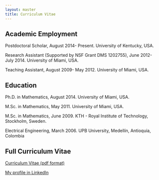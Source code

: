 ```yaml
---
layout: master
title: Curriculum Vitae
---
```


<h2>Academic Employment</h2>

<p>Postdoctoral Scholar, August 2014- Present. University of Kentucky, USA. </p>

<p>Research Assistant (Supported by NSF Grant DMS 1202755), June 2012- July 2014. University of Miami, USA. </p>

<p>Teaching Assistant, August 2009- May 2012. University of Miami, USA. </p>

<h2>Education</h2>
						
<p>Ph.D. in Mathematics, August 2014. University of Miami, USA. </p>

<p>M.Sc. in Mathematics, May 2011. University of Miami, USA. </p>

<p>M.Sc. in Mathematics, June 2009. KTH - Royal Institute of Technology, Stockholm, Sweden.</p>

<p>Electrical Engineering, March 2006. UPB University, Medell&iacute;n, Antioquia, Colombia</p>

<h2>Full Curriculum Vitae</h2>

<p><a href="~/personal/curriculum_vitae.pdf">Curriculum Vitae (pdf format)</a></p>
 
<p><a href="http://www.linkedin.com/in/rafaeldleon">My profile in LinkedIn</a></p>

